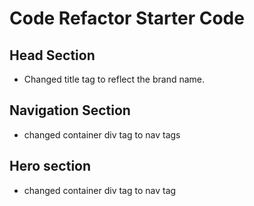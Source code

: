 # Code Refactor Starter Code

## Head Section
- Changed title tag to reflect the brand name. 

## Navigation Section
- changed container div tag to nav tags

## Hero section
- changed container div tag to nav tag